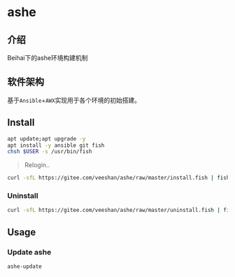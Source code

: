 # ashe

## 介绍

Beihai下的ashe环境构建机制

## 软件架构

基于`Ansible`+`AWX`实现用于各个环境的初始搭建。

## Install

```sh
apt update;apt upgrade -y
apt install -y ansible git fish
chsh $USER -s /usr/bin/fish
```

> Relogin..

```sh
curl -sfL https://gitee.com/veeshan/ashe/raw/master/install.fish | fish
```

### Uninstall

```sh
curl -sfL https://gitee.com/veeshan/ashe/raw/master/uninstall.fish | fish
```

## Usage

### Update ashe

```sh
ashe-update
```
